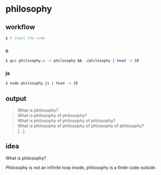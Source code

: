 # philosophy

## workflow

```sh
$ # input the code
```

### c

```sh
$ gcc philosophy.c -o philosophy && ./philosophy | head -n 10
```

### js

```sh
$ node philosophy.js | head -n 10
```

## output

> What is philosophy?  
> What is philosophy of philosophy?  
> What is philosophy of philosophy of philosophy?  
> What is philosophy of philosophy of philosophy of philosophy?  
> [...]

## idea

What is philosophy?

Philosophy is not an infinite loop inside, philosophy is a finite code outside.
